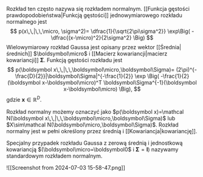 Rozkład ten często nazywa się rozkładem normalnym. 
[[Funkcja gęstości prawdopodobieństwa|Funkcją gęstości]] jednowymiarowego rozkładu normalnego jest
$$
p(x\,\,|\,\,\micro, \sigma^2)=
\dfrac{1}{\sqrt{2\pi\sigma^2}}
\exp\Big(
	-\dfrac{(x-\micro)^2}{2\sigma^2}
\Big)
$$
Wielowymiarowy rozkład Gaussa jest opisany przez wektor [[Średnia|średnich]] $\boldsymbol\micro$ i [[Macierz kowariancji|macierz kowariancji]] $\boldsymbol\Sigma$. Funkcją gęstości rozkładu jest 
$$
p(\boldsymbol x\,\,|\,\,\boldsymbol\micro,\boldsymbol\Sigma)=
(2\pi)^{-\frac{D}{2}}|\boldsymbol\Sigma|^{-\frac{1}{2}}
\exp
\Big(
	-\frac{1}{2}(\boldsymbol x-\boldsymbol\micro)^T
	\boldsymbol\Sigma^{-1}(\boldsymbol x-\boldsymbol\micro)
\Big),
$$
gdzie $\boldsymbol x\in\mathbb R^D$.

Rozkład normalny możemy oznaczyć jako $p(\boldsymbol x)=\mathcal N(\boldsymbol x\,\,|\,\,\boldsymbol\micro,\boldsymbol\Sigma)$ lub $X\sim\mathcal N(\boldsymbol\micro,\boldsymbol\Sigma)$. 
Rozkład normalny jest w pełni określony przez średnią i [[Kowariancja|kowariancję]]. 


Specjalny przypadek rozkładu Gaussa z zerową średnią i jednostkową kowariancją $(\boldsymbol\micro=\boldsymbol0$ i $\boldsymbol \Sigma=\boldsymbol I$) nazywamy standardowym rozkładem normalnym. 

![[Screenshot from 2024-07-03 15-58-47.png]]